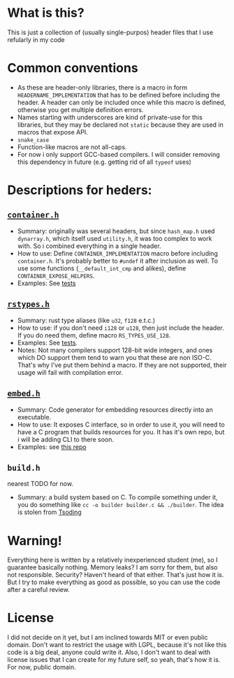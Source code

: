 # What is this?
This is just a collection of (usually single-purpos) header files that I use refularly in my code
# Common conventions
* As these are header-only libraries, there is a macro in form `HEADERNAME_IMPLEMENTATION` that has to be defined before including the header. A header can only be included once while this macro is defined, otherwise you get multiple definition errors.
* Names starting with underscores are kind of private-use for this libraries, but they may be declared not `static` because they are used in macros that expose API.
* `snake_case`
* Function-like macros are not all-caps.
* For now i only support GCC-based compilers. I will consider removing this dependency in future (e.g. getting rid of all `typeof` uses)
# Descriptions for heders:
## [`container.h`](include/container.h)
* Summary: originally was several headers, but since `hash_map.h` used `dynarray.h`, which itself used `utility.h`, it was too complex to work with. So i combined everything in a single header.
* How to use: Define `CONTAINER_IMPLEMENTATION` macro before including `container.h`. It's probably better to `#undef` it after inclusion as well. To use some functions (`__default_int_cmp` and alikes), define `CONTAINER_EXPOSE_HELPERS`.
* Examples: See [tests](tests)
## [`rstypes.h`](include/rstypes.h)
* Summary: rust type aliases (like `u32`, `f128` e.t.c.)
* How to use: if you don't need `i128` or `u128`, then just include the header. If you do need them, define macro `RS_TYPES_USE_128`.
* Examples: See [tests](tests/types.c).
* Notes: Not many compilers support 128-bit wide integers, and ones which DO support them tend to warn you that these are non ISO-C. That's why I've put them behind a macro. If they are not supported, their usage will fail with compilation error.
## [`embed.h`](include/embed.h)
* Summary: Code generator for embedding resources directly into an executable. 
* How to use: It exposes C interface, so in order to use it, you will need to have a C program that builds resources for you. It has it's own repo, but i will be adding CLI to there soon.
* Examples: see [this repo](https://github.com/justanothercatgirl/embed_test.c/)
## `build.h`
nearest TODO for now.
* Summary: a build system based on C. To compile something under it, you do something like `cc -o builder builder.c && ./builder`. The idea is stolen from [Tsoding](https://example.com)
# Warning!
Everything here is written by a relatively inexperienced student (me), so I guarantee basically nothing. Memory leaks? I am sorry for them, but also not responsible. Security? Haven't heard of that either. That's just how it is. But I try to make everything as good as possible, so you can use the code after a careful review.
# License
I did not decide on it yet, but I am inclined towards MIT or even public domain. Don't want to restrict the usage with LGPL, because it's not like this code is a big deal, anyone could write it. Also, I don't want to deal with license issues that I can create for my future self, so yeah, that's how it is. For now, public domain.

